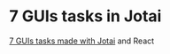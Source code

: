 # 7 GUIs tasks in Jotai

[7 GUIs tasks made with Jotai](https://eugenkiss.github.io/7guis/tasks) and React
